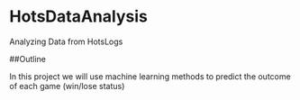 # HotsDataAnalysis
Analyzing Data from HotsLogs

##Outline

In this project we will use machine learning methods to predict the outcome of each game (win/lose status)


